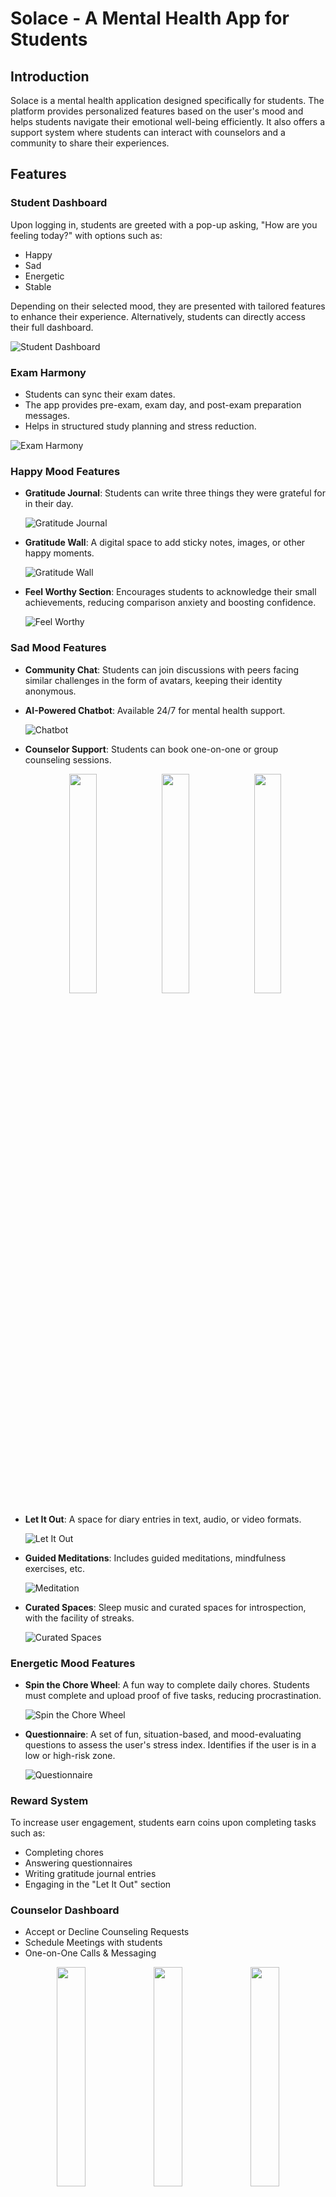 # Solace - A Mental Health App for Students

## Introduction

Solace is a mental health application designed specifically for students. The platform provides personalized features based on the user's mood and helps students navigate their emotional well-being efficiently. It also offers a support system where students can interact with counselors and a community to share their experiences.

## Features

### Student Dashboard

Upon logging in, students are greeted with a pop-up asking, "How are you feeling today?" with options such as:

- Happy
- Sad
- Energetic
- Stable

Depending on their selected mood, they are presented with tailored features to enhance their experience. Alternatively, students can directly access their full dashboard.

![Student Dashboard](public/images/login.png)

### Exam Harmony

- Students can sync their exam dates.
- The app provides pre-exam, exam day, and post-exam preparation messages.
- Helps in structured study planning and stress reduction.

![Exam Harmony](public/images/exam-harmony.jpeg)

### Happy Mood Features

- **Gratitude Journal**: Students can write three things they were grateful for in their day.
  
  ![Gratitude Journal](public/images/gratitude-journal.png)
  
- **Gratitude Wall**: A digital space to add sticky notes, images, or other happy moments.
  
  ![Gratitude Wall](public/images/gratitude-wall.jpeg)
  
- **Feel Worthy Section**: Encourages students to acknowledge their small achievements, reducing comparison anxiety and boosting confidence.
  
  ![Feel Worthy](public/images/feel-worthy.jpeg)

### Sad Mood Features

- **Community Chat**: Students can join discussions with peers facing similar challenges in the form of avatars, keeping their identity anonymous.
- **AI-Powered Chatbot**: Available 24/7 for mental health support.

  ![Chatbot](public/images/chatbot.jpeg)
  
- **Counselor Support**: Students can book one-on-one or group counseling sessions.

  <div align="center">
    <img src="public/images/reason.png" width="30%">
    <img src="public/images/group-ind.png" width="30%">
    <img src="public/images/counsellor-selection.png" width="30%">
  </div>

- **Let It Out**: A space for diary entries in text, audio, or video formats.
  
  ![Let It Out](public/images/let-it-out.png)
  
- **Guided Meditations**: Includes guided meditations, mindfulness exercises, etc.
  
  ![Meditation](public/images/meditation.png)
  
- **Curated Spaces**: Sleep music and curated spaces for introspection, with the facility of streaks.
  
  ![Curated Spaces](public/images/curated.png)

### Energetic Mood Features

- **Spin the Chore Wheel**: A fun way to complete daily chores. Students must complete and upload proof of five tasks, reducing procrastination.
  
  ![Spin the Chore Wheel](public/images/spin.jpeg)
  
- **Questionnaire**: A set of fun, situation-based, and mood-evaluating questions to assess the user's stress index. Identifies if the user is in a low or high-risk zone.
  
  ![Questionnaire](public/images/questionnaire.png)

### Reward System

To increase user engagement, students earn coins upon completing tasks such as:

- Completing chores
- Answering questionnaires
- Writing gratitude journal entries
- Engaging in the "Let It Out" section

### Counselor Dashboard

- Accept or Decline Counseling Requests
- Schedule Meetings with students
- One-on-One Calls & Messaging
<div align="center">
    <img src="public/images/request-counsellor.png" width="30%">
    <img src="public/images/schedule-meeting.png" width="30%">
    <img src="public/images/counsellor-meeting.png" width="30%">
  </div>

## Tech Stack

- **Frontend**: ReactJS
- **Backend**: Flask
- **Database & Authentication**: Firebase
- Website link: https://solace-q8l7n26nh-aasthas-projects-6f0b59b0.vercel.app/
  

## Future Plans

We plan to expand Solace with the following features:

- **Wearable Data Integration**: Syncing with wearable devices to track step count, heart rate, and sleep schedule, enabling a more personalized mental health experience.
- **Period Tracking**: A dedicated feature for female students to help them monitor their menstrual cycle and manage mood swings effectively.
- **AI-Based Engagement Analysis**: Using algorithms to analyze user engagement patterns and derive insights about their mental well-being.
- **Automated Exam Scheduling**: Instead of requiring students to manually enter exam schedules, Solace will sync with their school's curriculum for seamless scheduling.
- **Intelligent Gratitude & Achievement Recognition**: Automatically identifying user achievements and gratitude moments from their "Let It Out" entries, reducing the need for manual input and promoting self-appreciation.
